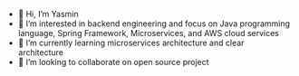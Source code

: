 - 👋 Hi, I’m Yasmin
- 👀 I’m interested in backend engineering and focus on Java programming language, Spring Framework, Microservices, and AWS cloud services
- 🌱 I’m currently learning microservices architecture and clear architecture
- 💞️ I’m looking to collaborate on open source project

<!---
JasminMA/JasminMA is a ✨ special ✨ repository because its `README.md` (this file) appears on your GitHub profile.
You can click the Preview link to take a look at your changes.
--->
